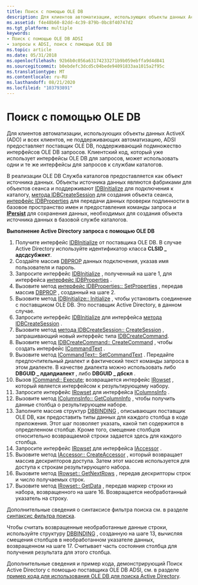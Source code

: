 ```yaml
---
title: Поиск с помощью OLE DB
description: Для клиентов автоматизации, использующих объекты данных ActiveX (ADO) и всех клиентов, не поддерживающих автоматизацию, ADSI предоставляет поставщик OLE DB, поддерживающий подмножество интерфейсов OLE DB запросов.
ms.assetid: f4e48b60-82dd-4c39-879b-0bc8f40747d2
ms.tgt_platform: multiple
keywords:
- Поиск с помощью OLE DB ADSI
- запросы к ADSI, поиск с помощью OLE DB
ms.topic: article
ms.date: 05/31/2018
ms.openlocfilehash: 92b6b0c056a63174233271b9b059ebffa9d4d841
ms.sourcegitcommit: b0ebdefc3dcd5c04bede94091833aa1015a2f95c
ms.translationtype: MT
ms.contentlocale: ru-RU
ms.lasthandoff: 08/21/2020
ms.locfileid: "103793891"
---
```

# <a name="searching-with-ole-db"></a>Поиск с помощью OLE DB

Для клиентов автоматизации, использующих объекты данных ActiveX (ADO) и всех клиентов, не поддерживающих автоматизацию, ADSI предоставляет поставщик OLE DB, поддерживающий подмножество интерфейсов OLE DB запросов. Клиентский код, который уже использует интерфейсы OLE DB для запросов, может использовать одни и те же интерфейсы для запросов к службам каталогов.

В реализации OLE DB Служба каталогов предоставляется как объект источника данных. Объекты источника данных являются фабриками для объектов сеанса и поддерживают [IDBInitialize](/previous-versions/windows/desktop/ms713706(v=vs.85)) для подключения к каталогу, [метода IDBCreateSession](/previous-versions/windows/desktop/ms724076(v=vs.85)) для создания объекта сеанса, [интерфейс IDBProperties](/previous-versions/windows/desktop/ms719607(v=vs.85)) для передачи данных проверки подлинности в базовое пространство имен и предоставления команды запроса и [**IPersist**](/windows/win32/api/objidl/nn-objidl-ipersist) для сохранения данных, необходимых для создания объекта источника данных в базовой службе каталогов.

**Выполнение Active Directory запроса с помощью OLE DB**

1.  Получите интерфейс [IDBInitialize](/previous-versions/windows/desktop/ms713706(v=vs.85)) от поставщика OLE DB. В случае Active Directory используйте идентификатор класса **CLSID \_ адсдсубжект**.
2.  Создайте массив [DBPROP](/previous-versions/windows/desktop/ms717970(v=vs.85)) данных подключения, указав имя пользователя и пароль.
3.  Запросите интерфейс [IDBInitialize](/previous-versions/windows/desktop/ms713706(v=vs.85)) , полученный на шаге 1, для интерфейса [интерфейс IDBProperties](/previous-versions/windows/desktop/ms719607(v=vs.85)) .
4.  Вызовите метод [интерфейс IDBProperties:: SetProperties](/previous-versions/windows/desktop/ms723049(v=vs.85)) , передав массив [DBPROP](/previous-versions/windows/desktop/ms717970(v=vs.85)) , созданный на шаге 2.
5.  Вызовите метод [IDBInitialize:: Initialize](/previous-versions/windows/desktop/ms718026(v=vs.85)) , чтобы установить соединение с поставщиком OLE DB. Это поставщик Active Directory, в данном случае.
6.  Запросите интерфейс [IDBInitialize](/previous-versions/windows/desktop/ms713706(v=vs.85)) для интерфейса [метода IDBCreateSession](/previous-versions/windows/desktop/ms724076(v=vs.85)) .
7.  Вызовите метод [метода IDBCreateSession:: CreateSession](/previous-versions/windows/desktop/ms714942(v=vs.85)) , запрашивающий новый интерфейс типа [IDBCreateCommand](/previous-versions/windows/desktop/ms711625(v=vs.85)).
8.  Вызовите метод [IDBCreateCommand:: CreateCommand](/previous-versions/windows/desktop/ms709772(v=vs.85)) , чтобы создать интерфейс [ICommandText](/previous-versions/windows/desktop/ms714914(v=vs.85)) .
9.  Вызовите метод [ICommandText:: SetCommandText](/previous-versions/windows/desktop/ms709757(v=vs.85)) . Передайте предпочтительный диалект и фактический текст команды запроса в этом диалекте. В качестве диалекта можно использовать либо **DBGUID \_ лдапдиалект** , либо **DBGUID \_ дбскл** .
10. Вызов [ICommand:: Execute](/previous-versions/windows/desktop/ms718095(v=vs.85)); возвращается интерфейс [IRowset](/previous-versions/windows/desktop/ms720986(v=vs.85)) , который является интерфейсом к результирующему набору.
11. Запросите интерфейс [IRowset](/previous-versions/windows/desktop/ms720986(v=vs.85)) для интерфейса [IColumnsInfo](/previous-versions/windows/desktop/ms725401(v=vs.85)) .
12. Вызовите метод [IColumnsInfo:: GetColumnInfo](/previous-versions/windows/desktop/ms722704(v=vs.85)) , чтобы получить данные столбца о результирующем наборе.
13. Заполните массив структур [DBBINDING](/previous-versions/windows/desktop/ms716845(v=vs.85)) , описывающих поставщик OLE DB, как предоставить типы данных для каждого столбца в коде приложения. Этот шаг позволяет указать, какой тип содержится в определенном столбце. Кроме того, смещение столбцов относительно возвращаемой строки задается здесь для каждого столбца.
14. Запросите интерфейс [IRowset](/previous-versions/windows/desktop/ms720986(v=vs.85)) для интерфейса [IAccessor](/previous-versions/windows/desktop/ms719672(v=vs.85)) .
15. Вызовите метод [IAccessor:: CreateAccessor](/previous-versions/windows/desktop/ms720969(v=vs.85)) , который возвращает массив дескрипторов доступа. Затем этот массив используется для доступа к строкам результирующего набора.
16. Вызовите метод [IRowset:: GetNextRows](/previous-versions/windows/desktop/ms709827(v=vs.85)) , передав дескрипторы строк и число получаемых строк.
17. Вызовите метод [IRowset:: GetData](/previous-versions/windows/desktop/ms716988(v=vs.85)) , передав маркер строки из набора, возвращенного на шаге 16. Возвращается необработанный указатель на строку.

Дополнительные сведения о синтаксисе фильтра поиска см. в разделе [синтаксис фильтра поиска](search-filter-syntax.md).

Чтобы считать возвращенные необработанные данные строки, используйте структуру [DBBINDING](/previous-versions/windows/desktop/ms716845(v=vs.85)) , созданную на шаге 13, вычисляя смещения столбцов в необработанном указателе данных, возвращенном на шаге 17. Считывает часть состояния столбца для получения результата для этого столбца.

Дополнительные сведения и пример кода, демонстрирующий Поиск Active Directory с помощью поставщика OLE DB ADSI, см. в разделе [пример кода для использования OLE DB для поиска Active Directory](example-code-for-using-ole-db-to-search-active-directory.md).

 

 